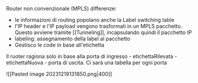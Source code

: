Router non convenzionale (MPLS) differenze:
- le informazioni di routing popolano anche la Label switching table
- l'IP header e l'IP payload vengono trasformati in un MPLS pacchetto. Questo avviene tramite [[Tunneling]], incapsulando quindi il pacchetto IP
- labeling: assegnamento della label al pacchetto
- Gestisco le code in base all'etichetta

Il ruoter ragiona solo in base alla porta di ingresso - etichettaRilevata - etichettaNuova - porta di uscita. Ci sarà una tabella per ogni porta

![[Pasted image 20231219131850.png|400]]
